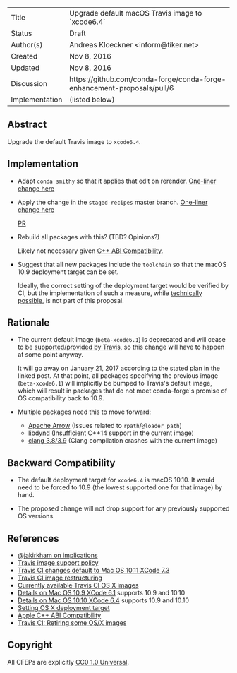 
<table>
<tr><td> Title </td><td> Upgrade default macOS Travis image to `xcode6.4` </td>
<tr><td> Status </td><td> Draft </td></tr>
<tr><td> Author(s) </td><td> Andreas Kloeckner &lt;inform@tiker.net&gt;</td></tr>
<tr><td> Created </td><td> Nov 8, 2016</td></tr>
<tr><td> Updated </td><td> Nov 8, 2016</td></tr>
<tr><td> Discussion </td><td> https://github.com/conda-forge/conda-forge-enhancement-proposals/pull/6 </td></tr>
<tr><td> Implementation </td><td> (listed below) </td></tr>
</table>

## Abstract

Upgrade the default Travis image to `xcode6.4`.

## Implementation

*   Adapt `conda smithy` so that it applies that edit on rerender.
    [One-liner change here](https://github.com/conda-forge/conda-smithy/blob/b1d1730c4b8c8dc849464b1b39569b0e61ec3130/conda_smithy/templates/travis.yml.tmpl#L12)
*   Apply the change in the `staged-recipes` master branch.
    [One-liner change here](https://github.com/conda-forge/staged-recipes/blob/3ce42e083cebe5f39eea82d069d5a94cb7719218/.travis.yml#L5)

    [PR](https://github.com/conda-forge/staged-recipes/pull/1094)
*   Rebuild all packages with this? (TBD? Opinions?)

    Likely not necessary given [C++ ABI Compatibility][cxxabi].
*   Suggest that all new packages include the `toolchain` so that
    the macOS 10.9 deployment target can be set.

    Ideally, the correct setting of the deployment target would be verified by
    CI, but the implementation of such a measure, while
    [technically possible](http://stackoverflow.com/a/17148833),
    is not part of this proposal.

## Rationale

*   The current default image (`beta-xcode6.1`) is deprecated
    and will cease to be [supported/provided by Travis][travis-retire],
    so this change will have to happen at some point anyway.

    It will go away on January 21, 2017 according to the stated
    plan in the linked post. At that point, all packages
    specifying the previous image (`beta-xcode6.1`) will
    implicitly be bumped to Travis's default image, which will result
    in packages that do not meet conda-forge's promise of OS compatibility
    back to 10.9.

*   Multiple packages need this to move forward:

    *   [Apache Arrow](https://github.com/conda-forge/conda-forge.github.io/issues/249#issuecomment-254331475)
        (Issues related to `rpath`/`@loader_path`)
    *   [libdynd](https://github.com/conda-forge/staged-recipes/pull/1051#issuecomment-233279062)
        (Insufficient C++14 support in the current image)
    *   [clang 3.8/3.9](https://github.com/conda-forge/staged-recipes/pull/1481)
        (Clang compilation crashes with the current image)

## Backward Compatibility

*   The default deployment target for `xcode6.4` is macOS 10.10.
    It would need to be forced to 10.9 (the lowest supported one
    for that image) by hand.

*   The proposed change will not drop support for any previously
    supported OS versions.

## References

* [@jakirkham on implications][impl]
* [Travis image support policy][travis]
* [Travis CI changes default to Mac OS 10.11 XCode 7.3]( https://blog.travis-ci.com/2016-10-04-osx-73-default-image-live/ )
* [Travis CI image restructuring]( https://blog.travis-ci.com/2016-09-15-new-default-osx-image-coming/ )
* [Currently available Travis CI OS X images]( https://docs.travis-ci.com/user/osx-ci-environment/#OS-X-Version )
* [Details on Mac OS 10.9 XCode 6.1]( https://docs.travis-ci.com/user/osx-ci-environment/#Xcode-6.1 ) supports 10.9 and 10.10
* [Details on Mac OS 10.10 XCode 6.4]( https://docs.travis-ci.com/user/osx-ci-environment/#Xcode-6.4 ) supports 10.9 and 10.10
* [Setting OS X deployment target](
https://developer.apple.com/library/content/documentation/DeveloperTools/Conceptual/cross_development/Configuring/configuring.html
)
* [Apple C++ ABI Compatibility][cxxabi]
* [Travis CI: Retiring some OS/X images][travis-retire]

[impl]: https://github.com/conda-forge/conda-forge.github.io/issues/249#issuecomment-256207392
[travis]: https://github.com/travis-ci/travis-ci/issues/6765#issuecomment-256703076
[cxxabi]: https://developer.apple.com/library/content/documentation/DeveloperTools/Conceptual/CppRuntimeEnv/Articles/CPPROverview.html
[travis-retire]: https://blog.travis-ci.com/2016-11-17-retiring-some-osx-images/

## Copyright

All CFEPs are explicitly [CC0 1.0 Universal](https://creativecommons.org/publicdomain/zero/1.0/).

